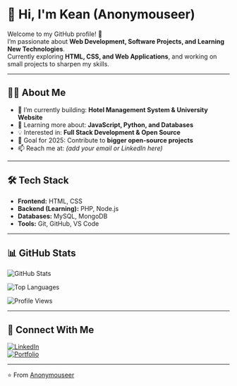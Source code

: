 # 👋 Hi, I'm Kean (Anonymouseer)

Welcome to my GitHub profile! 🚀  
I’m passionate about **Web Development, Software Projects, and Learning New Technologies**.  
Currently exploring **HTML, CSS, and Web Applications**, and working on small projects to sharpen my skills.  

---

## 🧑‍💻 About Me
- 🔭 I’m currently building: **Hotel Management System & University Website**
- 🌱 Learning more about: **JavaScript, Python, and Databases**
- 💡 Interested in: **Full Stack Development & Open Source**
- 🎯 Goal for 2025: Contribute to **bigger open-source projects**
- 📫 Reach me at: *(add your email or LinkedIn here)*

---

## 🛠️ Tech Stack
- **Frontend:** HTML, CSS  
- **Backend (Learning):** PHP, Node.js  
- **Databases:** MySQL, MongoDB  
- **Tools:** Git, GitHub, VS Code  

---

## 📊 GitHub Stats
![GitHub Stats](https://github-readme-stats.vercel.app/api?username=Anonymouseer&show_icons=true&theme=radical)

![Top Languages](https://github-readme-stats.vercel.app/api/top-langs/?username=Anonymouseer&layout=compact&theme=tokyonight)

![Profile Views](https://komarev.com/ghpvc/?username=Anonymouseer&color=blue)

---

## 🔗 Connect With Me
[![LinkedIn](https://img.shields.io/badge/LinkedIn-0077B5?style=for-the-badge&logo=linkedin&logoColor=white)](https://linkedin.com)  
[![Portfolio](https://img.shields.io/badge/Portfolio-000?style=for-the-badge&logo=vercel&logoColor=white)](https://yourportfolio.com)

---

⭐️ From [Anonymouseer](https://github.com/Anonymouseer)
